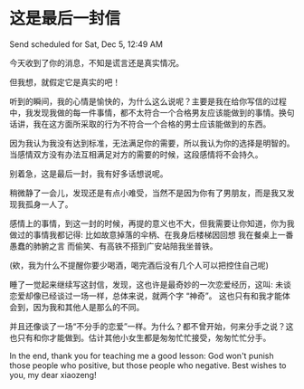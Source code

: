 # 这是最后一封信

Send scheduled for Sat, Dec 5, 12:49 AM



今天收到了你的消息，不知是谎言还是真实情况。

但我想，就假定它是真实的吧！

听到的瞬间，我的心情是愉快的，为什么这么说呢？主要是我在给你写信的过程中，我发现我做的每一件事情，都不太符合一个合格男友应该能做到的事情。换句话讲，我在这方面所采取的行为不符合一个合格的男士应该能做到的东西。

因为我认为我没有达到标准，无法满足你的需要，所以我认为你的选择是明智的。当感情双方没有办法互相满足对方的需要的时候，这段感情将不会持久。



别着急，这是最后一封，我有好多话想说呢。

稍微静了一会儿，发现还是有点小难受，当然不是因为你有了男朋友，而是我又发现我孤身一人了。



感情上的事情，到这一封的时候，再提的意义也不大，但我需要让你知道，你为我做过的事情我都记得: 比如故意掉落的伞柄、在我身后楼梯因回想 我在餐桌上一番愚蠢的肺腑之言 而偷笑、有高铁不搭到广安站陪我坐普铁。

\(欸，我为什么不提醒你要少喝酒，喝完酒后没有几个人可以把控住自己呢\)



睡了一觉起来继续写这封信，发现，这也许是最奇妙的一次恋爱经历，这叫: 未谈恋爱却像已经谈过一场一样，总体来说，就两个字 “神奇”。 这也只有和我才能体会到，因为我和其他人是那么的不同。

并且还像谈了一场“不分手的恋爱”一样。为什么？都不曾开始，何来分手之说？这也只有和你才能做到。估计其他小女生都是匆匆忙忙接受，匆匆忙忙分手。



In the end, thank you for teaching me a good lesson: God won't punish those people who positive, but those people who negative. Best wishes to you, my dear xiaozeng!

